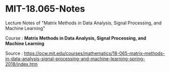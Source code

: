 # MIT-18.065-Notes
Lecture Notes of "Matrix Methods in Data Analysis, Signal Processing, and Machine Learning"

Course : **Matrix Methods in Data Analysis, Signal Processing, and Machine Learning**

Source : https://ocw.mit.edu/courses/mathematics/18-065-matrix-methods-in-data-analysis-signal-processing-and-machine-learning-spring-2018/index.htm
